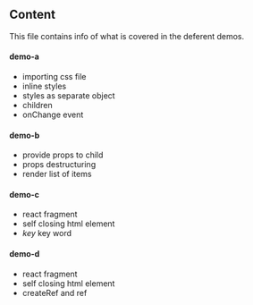 ## Content

This file contains info of what is covered in the deferent demos.

#### demo-a

- importing css file
- inline styles
- styles as separate object
- children
- onChange event

#### demo-b

- provide props to child
- props destructuring
- render list of items

#### demo-c

- react fragment
- self closing html element
- _key_ key word

#### demo-d

- react fragment
- self closing html element
- createRef and ref
